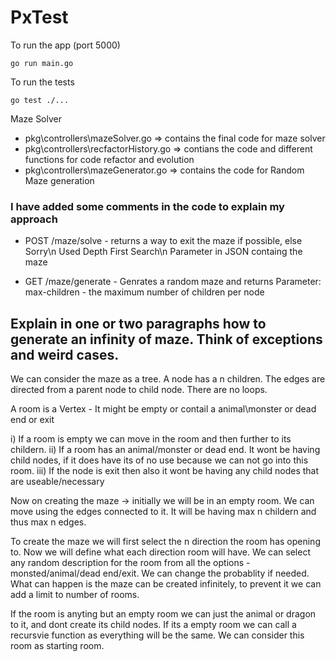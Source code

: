 # PxTest

To run the app (port 5000)
```
go run main.go
```
To run the tests
```
go test ./...
```

Maze Solver
- pkg\controllers\mazeSolver.go  => contains the final code for maze solver
- pkg\controllers\recfactorHistory.go => contians the code and different functions for code refactor and evolution
- pkg\controllers\mazeGenerator.go => contains the code for Random Maze generation

### I have added some comments in the code to explain my approach
- POST /maze/solve - returns a way to exit the maze if possible, else Sorry\n
Used Depth First Search\n
Parameter in JSON containg the maze

- GET /maze/generate - Genrates a random maze and returns 
 Parameter: max-children - the maximum number of children per node



## Explain in one or two paragraphs how to generate an infinity of maze. Think of exceptions and weird cases.

We can consider the maze as a tree. A node has a n children. The edges are directed from a parent node to child node. There are no loops.

A room is a Vertex - It might be empty or contail a animal\monster or dead end or exit

i) If a room is empty we can move in the room and then further to its childern.
ii) If a room has an animal/monster or dead end. It wont be having child nodes, if it does have its of no use because we can not go into this room.
iii) If the node is exit then also it wont be having any child nodes that are useable/necessary

Now on creating the maze -> initially we will be in an empty room. We can move using the edges connected to it.
It will be having max n childern and thus max n edges.

To create the maze we will first select the n direction the room has opening to. Now we will define what each direction room will have.
We can select any random description for the room from all the options - monsted/animal/dead end/exit. We can change the probablity if needed.
What can happen is the maze can be created infinitely, to prevent it we can add a limit to number of rooms.

If the room is anyting but an empty room we can just the animal or dragon to it, and dont create its child nodes.
If its a empty room we can call a recursvie function as everything will be the same. We can consider this room as starting room.
